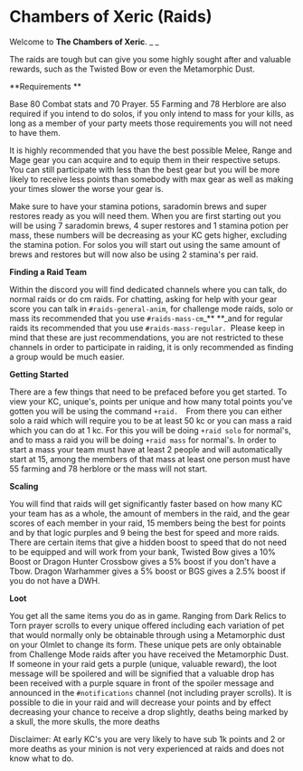 # Chambers of Xeric (Raids)

Welcome to **The Chambers of Xeric**. _ _

The raids are tough but can give you some highly sought after and valuable rewards, such as the Twisted Bow or even the Metamorphic Dust.

**Requirements **

Base 80 Combat stats and 70 Prayer. 55 Farming and 78 Herblore are also required if you intend to do solos, if you only intend to mass for your kills, as long as a member of your party meets those requirements you will not need to have them.

It is highly recommended that you have the best possible Melee, Range and Mage gear you can acquire and to equip them in their respective setups.  You can still participate with less than the best gear but you will be more likely to receive less points than somebody with max gear as well as making your times slower the worse your gear is.  

Make sure to have your stamina potions, saradomin brews and super restores ready as you will need them.  When you are first starting out you will be using 7 saradomin brews, 4 super restores and 1 stamina potion per mass, these numbers will be decreasing as your KC gets higher, excluding the stamina potion. For solos you will start out using the same amount of brews and restores but will now also be using 2 stamina's per raid.

**Finding a Raid Team**

Within the discord you will find dedicated channels where you can talk, do normal raids or do cm raids.  For chatting, asking for help with your gear score you can talk in `#raids-general-anim`, for challenge mode raids, solo or mass its recommended that you use `#raids-mass-cm`_** **_and for regular raids its recommended that you use `#raids-mass-regular. `Please keep in mind that these are just recommendations, you are not restricted to these channels in order to participate in raiding, it is only recommended as finding a group would be much easier.  

**Getting Started**

There are a few things that need to be prefaced before you get started.  To view your KC, unique's, points per unique and how many total points you've gotten you will be using the command `+raid.  `From there you can either solo a raid which will require you to be at least 50 kc or you can mass a raid which you can do at 1 kc.  For this you will be doing `+raid solo` for normal's,  and to mass a raid you will be doing `+raid mass` for normal's.  In order to start a mass your team must have at least 2 people and will automatically start at 15, among the members of that mass at least one person must have 55 farming and 78 herblore or the mass will not start.  

**Scaling**

You will find that raids will get significantly faster based on how many KC your team has as a whole, the amount of members in the raid, and the gear scores of each member in your raid, 15 members being the best for points and by that logic purples and 9 being the best for speed and more raids.  There are certain items that give a hidden boost to speed that do not need to be equipped and will work from your bank, Twisted Bow gives a 10% Boost or Dragon Hunter Crossbow gives a 5% boost if you don't have a Tbow.  Dragon Warhammer gives a 5% boost or BGS gives a 2.5% boost if you do not have a DWH.  

**Loot**

You get all the same items you do as in game.  Ranging from Dark Relics to Torn prayer scrolls to every unique offered including each variation of pet that would normally only be obtainable through using a Metamorphic dust on your Olmlet to change its form.  These unique pets are only obtainable from Challenge Mode raids after you have received the Metamorphic Dust.  If someone in your raid gets a purple (unique, valuable reward), the loot message will be spoilered and will be signified that a valuable drop has been received with a purple square in front of the spoiler message and announced in the `#notifications` channel (not including prayer scrolls).  It is possible to die in your raid and will decrease your points and by effect decreasing your chance to receive a drop slightly, deaths being marked by a skull, the more skulls, the more deaths

Disclaimer: At early KC's you are very likely to have sub 1k points and 2 or more deaths as your minion is not very experienced at raids and does not know what to do.

